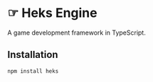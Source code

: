 # ☞ Heks Engine

A game development framework in TypeScript.

## Installation
```bash
npm install heks
```
